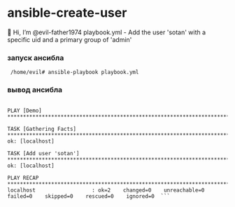 # ansible-create-user
👋 Hi, I’m @evil-father1974
playbook.yml - Add the user 'sotan' with a specific uid and a primary group of 'admin'


### запуск ансибла 

``` /home/evil# ansible-playbook playbook.yml```


### вывод ансибла 

``` [WARNING]: provided hosts list is empty, only localhost is available. Note that the implicit localhost does not match 'all'

PLAY [Demo] ************************************************************************************************************************************

TASK [Gathering Facts] *************************************************************************************************************************
ok: [localhost]

TASK [Add user 'sotan'] ************************************************************************************************************************
ok: [localhost]

PLAY RECAP *************************************************************************************************************************************
localhost                  : ok=2    changed=0    unreachable=0    failed=0    skipped=0    rescued=0    ignored=0  ```
